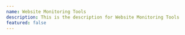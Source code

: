 ```yaml
---
name: Website Monitoring Tools
description: This is the description for Website Monitoring Tools
featured: false
---
```

